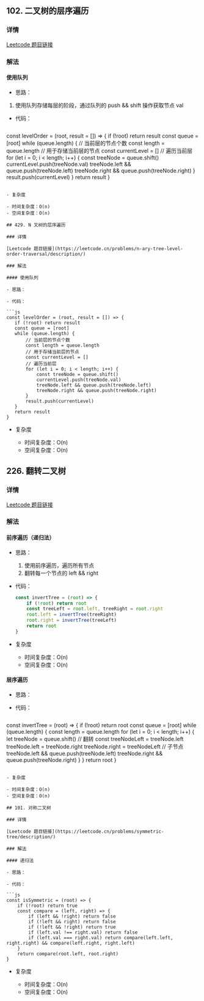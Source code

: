 ## 102. 二叉树的层序遍历

### 详情

[Leetcode 题目链接](https://leetcode.cn/problems/binary-tree-level-order-traversal/description/)

### 解法

#### 使用队列

- 思路：

 1. 使用队列存储每层的阶段，通过队列的 push && shift 操作获取节点 val

- 代码：

  ```js
 const levelOrder = (root, result = []) => {
     if (!root) return result
     const queue = [root]
     while (queue.length) {
         // 当前层的节点个数
         const length = queue.length
         // 用于存储当前层的节点
         const currentLevel = []
         // 遍历当前层
         for (let i = 0; i < length; i++) {
             const treeNode = queue.shift()
             currentLevel.push(treeNode.val)
             treeNode.left && queue.push(treeNode.left)
             treeNode.right && queue.push(treeNode.right)
         }
         result.push(currentLevel)
     }
     return result
 }
  ```

- 复杂度

  - 时间复杂度：O(n)
  - 空间复杂度：O(n)

## 429. N 叉树的层序遍历

### 详情

[Leetcode 题目链接](https://leetcode.cn/problems/n-ary-tree-level-order-traversal/description/)

### 解法

#### 使用队列

- 思路：

- 代码：

  ```js
 const levelOrder = (root, result = []) => {
     if (!root) return result
     const queue = [root]
     while (queue.length) {
         // 当前层的节点个数
         const length = queue.length
         // 用于存储当前层的节点
         const currentLevel = []
         // 遍历当前层
         for (let i = 0; i < length; i++) {
             const treeNode = queue.shift()
             currentLevel.push(treeNode.val)
             treeNode.left && queue.push(treeNode.left)
             treeNode.right && queue.push(treeNode.right)
         }
         result.push(currentLevel)
     }
     return result
 }
  ```

- 复杂度

  - 时间复杂度：O(n)
  - 空间复杂度：O(n)

## 226. 翻转二叉树

### 详情

[Leetcode 题目链接](https://leetcode.cn/problems/invert-binary-tree/description/)

### 解法

#### 前序遍历（递归法）

- 思路：
  
  1. 使用前序遍历，遍历所有节点
  2. 翻转每一个节点的 left && right

- 代码：

  ```js
  const invertTree = (root) => {
      if (!root) return root
      const treeLeft = root.left, treeRight = root.right
      root.left = invertTree(treeRight)
      root.right = invertTree(treeLeft)
      return root
  }
  ```

- 复杂度

  - 时间复杂度：O(n)
  - 空间复杂度：O(n)

#### 层序遍历

- 思路：

- 代码：

  ```js
 const invertTree = (root) => {
     if (!root) return root
     const queue = [root]
     while (queue.length) {
         const length = queue.length
         for (let i = 0; i < length; i++) {
             let treeNode = queue.shift()
             // 翻转
             const treeNodeLeft = treeNode.left
             treeNode.left = treeNode.right
             treeNode.right = treeNodeLeft
             // 子节点
             treeNode.left && queue.push(treeNode.left)
             treeNode.right && queue.push(treeNode.right)
         }
     }
     return root
 }
  ```

- 复杂度

  - 时间复杂度：O(n)
  - 空间复杂度：O(n)

## 101. 对称二叉树

### 详情

[Leetcode 题目链接](https://leetcode.cn/problems/symmetric-tree/description/)

### 解法

#### 递归法

- 思路：

- 代码：

  ```js
  const isSymmetric = (root) => {
      if (!root) return true
      const compare = (left, right) => {
          if (left && !right) return false
          if (!left && right) return false
          if (!left && !right) return true
          if (left.val !== right.val) return false
          if (left.val === right.val) return compare(left.left, right.right) && compare(left.right, right.left)
      }
      return compare(root.left, root.right)
  }
  ```

- 复杂度

  - 时间复杂度：O(n)
  - 空间复杂度：O(n)
